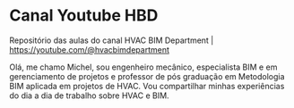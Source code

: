 # Canal Youtube HBD
 Repositório das aulas do canal HVAC BIM Department | https://youtube.com/@hvacbimdepartment

 Olá, me chamo Michel, sou engenheiro mecânico, especialista BIM e em gerenciamento de projetos e professor de pós graduação em Metodologia BIM aplicada em projetos de HVAC.
 Vou compartilhar minhas experiências do dia a dia de trabalho sobre HVAC e BIM.
